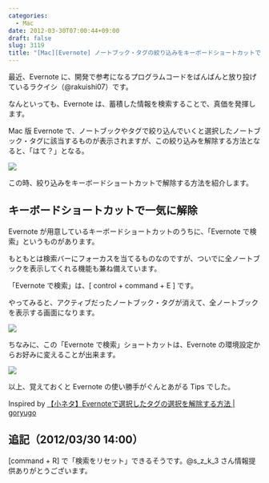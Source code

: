 ```yaml
---
categories:
  - Mac
date: 2012-03-30T07:00:44+09:00
draft: false
slug: 3119
title: "[Mac][Evernote] ノートブック・タグの絞り込みをキーボードショートカットで解除する方法"
---
```


最近、Evernote に、開発で参考になるプログラムコードをばんばんと放り投げているラクイシ（@rakuishi07）です。

なんといっても、Evernote は、蓄積した情報を検索することで、真価を発揮します。

Mac 版 Evernote で、ノートブックやタグで絞り込んでいくと選択したノートブック・タグに該当するものが表示されますが、この絞り込みを解除する方法となると、「はて？」となる。

![](/images/2012/03/3119_1.png)

この時、絞り込みをキーボードショートカットで解除する方法を紹介します。

## キーボードショートカットで一気に解除

Evernote が用意しているキーボードショートカットのうちに、「Evernote で検索」というものがあります。

もともとは検索バーにフォーカスを当てるものなのですが、ついでに全ノートブックを表示してくれる機能も兼ね備えています。

「Evernote で検索」は、[ control + command + E ] です。

やってみると、アクティブだったノートブック・タグが消えて、全ノートブックを表示する画面になります。

![](/images/2012/03/3119_2.png)

ちなみに、この「Evernote で検索」ショートカットは、Evernote の環境設定からお好みに変えることが出来ます。

![](/images/2012/03/3119_3.png)

以上、覚えておくと Evernote の使い勝手がぐんとあがる Tips でした。

Inspired by [【小ネタ】Evernoteで選択したタグの選択を解除する方法 | goryugo](http://goryugo.com/20120329/evernote_tag_tips/)

## 追記（2012/03/30 14:00）

[command + R] で「検索をリセット」できるそうです。@s_z_k_3 さん情報提供ありがとうございます。
